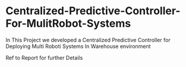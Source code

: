 # Centralized-Predictive-Controller-For-MulitRobot-Systems
In This Project we developed a Centralized Predictive Controller for Deploying Multi Roboti Systems In Warehouse environment


Ref to Report for further Details
